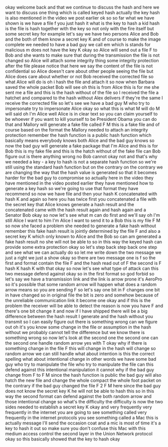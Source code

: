 okay welcome back and that we continue to discuss the hash and here we want to discuss one thing which is called keyed hash actually the key hash is also mentioned in the video we post earlier ok so so far what we have shown is we have a file f you just hash it what is the key to hash a kid hash is the file is hash together with the key so not only with the fire itself but some secret key for example let's say we have two persons Alice and Bob and the both of them know a secret key K and of course to make the image complete we needed to have a bad guy we call em which is stands for malicious m does not have the key K okay so Alice will send out a file F to Bob and she wants to make sure that during the transmission the file is not changed so Alice will attach some integrity thing some integrity protection after the file please notice that here we say the content of the file is not confidential so Alice doesn't care about other people seeing the file but Alice does care about whether or not Bob received the corrected file so what Alice will do is oh i hash the file and attach it so now when Barbara saved the whole packet Bob will see oh this is from Alice this is for me she sent me a file and this is the hash without of the file so I received the file a hatchet and compared to the hash without Alex delivers if they're the same I receive the corrected file so let's see we have a bad guy M who try to impersonate try to impersonate Alice okay so what this is what M will do M will said oh I'm Alice well Alice is in clear text so you can claim yourself to be whoever if you want to kill yourself to be President Obama you can do that and Mallory will generate a fake file called F M this is a fake file and of course based on the format the Mallory needed to attach an integrity protection remember the hash function is a public hash function which basically means everybody knows both Alice and the bad guy knows so now the bad guy will generate a fake package that I'm Alice and this is for Bob this is my fake file and this is the hatch without of the fake file can Bob figure out is there anything wrong no Bob cannot okay not and that's why we needed a key - a key to hash is not a separate hash function so we're still using the standard hash function but on the contrary on the contrary we are changing the way that the hash value is generated so that it becomes harder for the bad guy to compromise so actually here in the video they have mentioned in the video posted earlier they have mentioned how to generate a key hash so we're going to use that format they have recommend so now we have file and then your hash K concatenated with hash K and again so here you has twice first you concatenated a file with the secret key that Alice knows generate a hash result and the concatenated came with the hash result again and hash again and a Senator Bob okay so now let's see what m can do first and we'll say oh I'm still Alice I want to him I'm Alice I want to send it to a Bob this is my file F M so now she faced a problem she needed to generate a fake hash without remember this fake hash result is jointly determined by the file F and also a secret key K which only known to Alice and the Bob so can am generated a fake hash result no she will not be able to so in this way the keyed hash can provide some extra protection okay so let's step back step back one step and see what we can actually do so let me write down the two message we just a right we just a show okay so there are two message one is f so the first and format contain the file F and the hash read out of F the second is F hash K hash K with that okay so now let's see what type of attack can this two message defend against okay so in the first format so god forbid so let's say we have a transmission link and the link is arrow prone it's AeroPro so it's possible that some random arrow will happen what does a random arrow means so you are sending F so let's say one bit in F changes one bit in have changed so in original file the bit is zero and somehow because of the unreliable communication link it become one okay and if this is the problem the receiver will be able to detect the reason is now you have F and there's one bit change it and now if I have shipped there will be a big difference between the hash result I generate and the hash without you transmit so I can easily figure out there is something wrong can we figure out oh it's you know some change in the file or assumption in the hash without we probably cannot tell the difference but we know there is something wrong so now let's look at the second one the second one can the second one handle random arrow yes with T okay why if there is something change in the file F this will change in the hash will change so random arrow we can still handle what about intention is this the correct spelling what about intentional change in other words we have some bad guy who try to manipulate the file who try to manipulate the file can this defend against this intentional manipulation it cannot why if the bad guy change from F to F M since the hash function is public the bad guy will also hatch the new file and change the whole compact the whole foot packet on the contrary if the bad guy changed the file F 2 F M here since the bad guy does not know the secret key K he will not be able to hash this so in this way the second format can defend against the both random arrow and those intentional change so what's the difficulty the difficulty is now the two sides needed to establish a secret key K okay and very frequently very frequently in the internet you are going to see something called very frequently in the internet protocols you see something called a Mac this is actually message I'll send the occasion coat and a mic is most of time it's a key to hash it out so make sure you don't confuse this Mac with this medium access control the second layer in the Union Network protocol okay so this basically showed that the key to hash okay  
